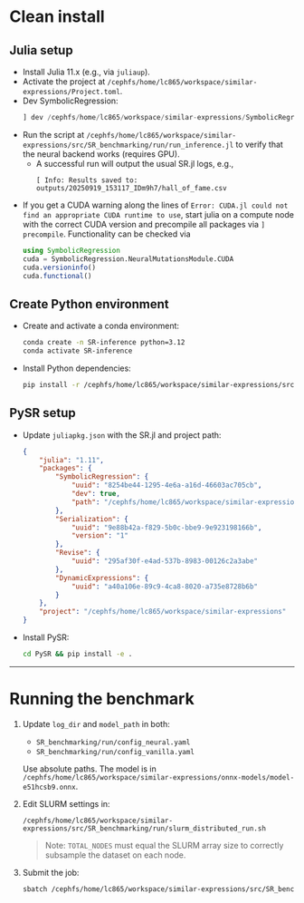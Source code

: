 # Clean install

## Julia setup

- Install Julia 11.x (e.g., via `juliaup`).
- Activate the project at `/cephfs/home/lc865/workspace/similar-expressions/Project.toml`.
- Dev SymbolicRegression:
  ```julia
  ] dev /cephfs/home/lc865/workspace/similar-expressions/SymbolicRegression
  ```
- Run the script at `/cephfs/home/lc865/workspace/similar-expressions/src/SR_benchmarking/run/run_inference.jl` to verify that the neural backend works (requires GPU).
  - A successful run will output the usual SR.jl logs, e.g.,
    ```
    [ Info: Results saved to: outputs/20250919_153117_IDm9h7/hall_of_fame.csv
    ```
- If you get a CUDA warning along the lines of `Error: CUDA.jl could not find an appropriate CUDA runtime to use`, start julia on a compute node with the correct CUDA version and precompile all packages via `] precompile`. Functionality can be checked via 
  ```julia
  using SymbolicRegression
  cuda = SymbolicRegression.NeuralMutationsModule.CUDA
  cuda.versioninfo()
  cuda.functional()
  ```

## Create Python environment

- Create and activate a conda environment:
  ```bash
  conda create -n SR-inference python=3.12
  conda activate SR-inference
  ```
- Install Python dependencies:
  ```bash
  pip install -r /cephfs/home/lc865/workspace/similar-expressions/src/SR_benchmarking/requirements.txt
  ```

## PySR setup

- Update `juliapkg.json` with the SR.jl and project path:

  ```json
  {
      "julia": "1.11",
      "packages": {
          "SymbolicRegression": {
              "uuid": "8254be44-1295-4e6a-a16d-46603ac705cb",
              "dev": true,
              "path": "/cephfs/home/lc865/workspace/similar-expressions/SymbolicRegression"
          },
          "Serialization": {
              "uuid": "9e88b42a-f829-5b0c-bbe9-9e923198166b",
              "version": "1"
          },
          "Revise": {
              "uuid": "295af30f-e4ad-537b-8983-00126c2a3abe"
          },
          "DynamicExpressions": {
              "uuid": "a40a106e-89c9-4ca8-8020-a735e8728b6b"
          }
      },
      "project": "/cephfs/home/lc865/workspace/similar-expressions"
  }
  ```

- Install PySR:
  ```bash
  cd PySR && pip install -e .
  ```

---

# Running the benchmark

1. Update `log_dir` and `model_path` in both:
   - `SR_benchmarking/run/config_neural.yaml`
   - `SR_benchmarking/run/config_vanilla.yaml`

   Use absolute paths. The model is in `/cephfs/home/lc865/workspace/similar-expressions/onnx-models/model-e51hcsb9.onnx`.

2. Edit SLURM settings in:
   ```
   /cephfs/home/lc865/workspace/similar-expressions/src/SR_benchmarking/run/slurm_distributed_run.sh
   ```
   > Note: `TOTAL_NODES` must equal the SLURM array size to correctly subsample the dataset on each node.

3. Submit the job:
   ```bash
   sbatch /cephfs/home/lc865/workspace/similar-expressions/src/SR_benchmarking/run/slurm_distributed_run.sh
   
